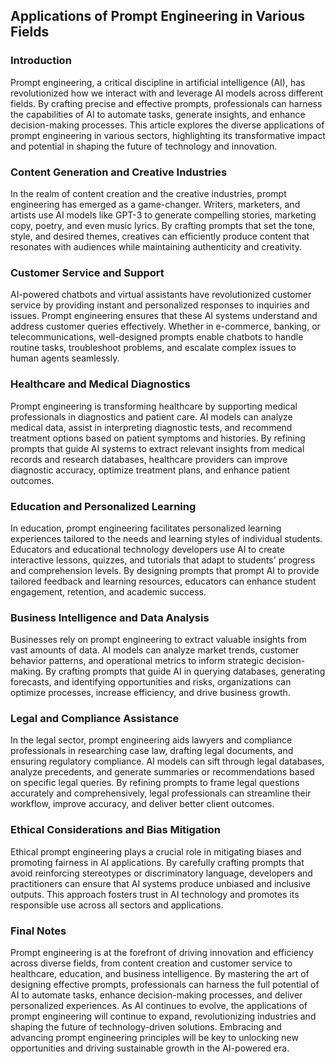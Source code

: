 ## Applications of Prompt Engineering in Various Fields

### Introduction

Prompt engineering, a critical discipline in artificial intelligence (AI), has revolutionized how we interact with and leverage AI models across different fields. By crafting precise and effective prompts, professionals can harness the capabilities of AI to automate tasks, generate insights, and enhance decision-making processes. This article explores the diverse applications of prompt engineering in various sectors, highlighting its transformative impact and potential in shaping the future of technology and innovation.

### Content Generation and Creative Industries

In the realm of content creation and the creative industries, prompt engineering has emerged as a game-changer. Writers, marketers, and artists use AI models like GPT-3 to generate compelling stories, marketing copy, poetry, and even music lyrics. By crafting prompts that set the tone, style, and desired themes, creatives can efficiently produce content that resonates with audiences while maintaining authenticity and creativity.

### Customer Service and Support

AI-powered chatbots and virtual assistants have revolutionized customer service by providing instant and personalized responses to inquiries and issues. Prompt engineering ensures that these AI systems understand and address customer queries effectively. Whether in e-commerce, banking, or telecommunications, well-designed prompts enable chatbots to handle routine tasks, troubleshoot problems, and escalate complex issues to human agents seamlessly.

### Healthcare and Medical Diagnostics

Prompt engineering is transforming healthcare by supporting medical professionals in diagnostics and patient care. AI models can analyze medical data, assist in interpreting diagnostic tests, and recommend treatment options based on patient symptoms and histories. By refining prompts that guide AI systems to extract relevant insights from medical records and research databases, healthcare providers can improve diagnostic accuracy, optimize treatment plans, and enhance patient outcomes.

### Education and Personalized Learning

In education, prompt engineering facilitates personalized learning experiences tailored to the needs and learning styles of individual students. Educators and educational technology developers use AI to create interactive lessons, quizzes, and tutorials that adapt to students' progress and comprehension levels. By designing prompts that prompt AI to provide tailored feedback and learning resources, educators can enhance student engagement, retention, and academic success.

### Business Intelligence and Data Analysis

Businesses rely on prompt engineering to extract valuable insights from vast amounts of data. AI models can analyze market trends, customer behavior patterns, and operational metrics to inform strategic decision-making. By crafting prompts that guide AI in querying databases, generating forecasts, and identifying opportunities and risks, organizations can optimize processes, increase efficiency, and drive business growth.

### Legal and Compliance Assistance

In the legal sector, prompt engineering aids lawyers and compliance professionals in researching case law, drafting legal documents, and ensuring regulatory compliance. AI models can sift through legal databases, analyze precedents, and generate summaries or recommendations based on specific legal queries. By refining prompts to frame legal questions accurately and comprehensively, legal professionals can streamline their workflow, improve accuracy, and deliver better client outcomes.

### Ethical Considerations and Bias Mitigation

Ethical prompt engineering plays a crucial role in mitigating biases and promoting fairness in AI applications. By carefully crafting prompts that avoid reinforcing stereotypes or discriminatory language, developers and practitioners can ensure that AI systems produce unbiased and inclusive outputs. This approach fosters trust in AI technology and promotes its responsible use across all sectors and applications.

### Final Notes

Prompt engineering is at the forefront of driving innovation and efficiency across diverse fields, from content creation and customer service to healthcare, education, and business intelligence. By mastering the art of designing effective prompts, professionals can harness the full potential of AI to automate tasks, enhance decision-making processes, and deliver personalized experiences. As AI continues to evolve, the applications of prompt engineering will continue to expand, revolutionizing industries and shaping the future of technology-driven solutions. Embracing and advancing prompt engineering principles will be key to unlocking new opportunities and driving sustainable growth in the AI-powered era.
